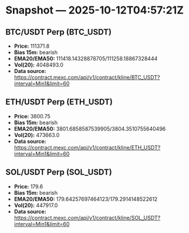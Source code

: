 # Snapshot — 2025-10-12T04:57:21Z

## BTC/USDT Perp (BTC_USDT)
- **Price:** 111371.8
- **Bias 15m:** bearish
- **EMA20/EMA50:** 111418.14328878705/111258.18867328444
- **Vol(20):** 4048493.0
- **Data source:** https://contract.mexc.com/api/v1/contract/kline/BTC_USDT?interval=Min1&limit=60

## ETH/USDT Perp (ETH_USDT)
- **Price:** 3800.75
- **Bias 15m:** bearish
- **EMA20/EMA50:** 3801.6858587539905/3804.3510755640496
- **Vol(20):** 473663.0
- **Data source:** https://contract.mexc.com/api/v1/contract/kline/ETH_USDT?interval=Min1&limit=60

## SOL/USDT Perp (SOL_USDT)
- **Price:** 179.6
- **Bias 15m:** bearish
- **EMA20/EMA50:** 179.64257697464123/179.2914148522612
- **Vol(20):** 447917.0
- **Data source:** https://contract.mexc.com/api/v1/contract/kline/SOL_USDT?interval=Min1&limit=60
